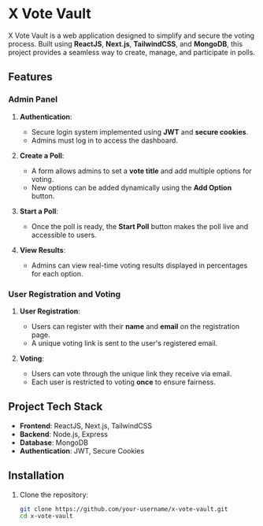 # X Vote Vault

X Vote Vault is a web application designed to simplify and secure the voting process. Built using **ReactJS**, **Next.js**, **TailwindCSS**, and **MongoDB**, this project provides a seamless way to create, manage, and participate in polls.

## Features

### Admin Panel
1. **Authentication**:
   - Secure login system implemented using **JWT** and **secure cookies**.
   - Admins must log in to access the dashboard.

2. **Create a Poll**:
   - A form allows admins to set a **vote title** and add multiple options for voting.
   - New options can be added dynamically using the **Add Option** button.

3. **Start a Poll**:
   - Once the poll is ready, the **Start Poll** button makes the poll live and accessible to users.

4. **View Results**:
   - Admins can view real-time voting results displayed in percentages for each option.

### User Registration and Voting
1. **User Registration**:
   - Users can register with their **name** and **email** on the registration page.
   - A unique voting link is sent to the user's registered email.

2. **Voting**:
   - Users can vote through the unique link they receive via email.
   - Each user is restricted to voting **once** to ensure fairness.

## Project Tech Stack
- **Frontend**: ReactJS, Next.js, TailwindCSS
- **Backend**: Node.js, Express
- **Database**: MongoDB
- **Authentication**: JWT, Secure Cookies

## Installation

1. Clone the repository:
   ```bash
   git clone https://github.com/your-username/x-vote-vault.git
   cd x-vote-vault
